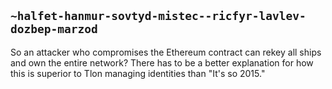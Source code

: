## `~halfet-hanmur-sovtyd-mistec--ricfyr-lavlev-dozbep-marzod`
So an attacker who compromises the Ethereum contract can rekey all ships and own the entire network? There has to be a better explanation for how this is superior to Tlon managing identities than "It's so 2015."